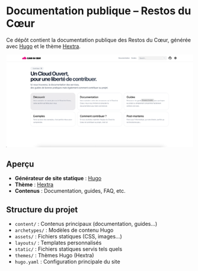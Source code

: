 # Documentation publique – Restos du Cœur

Ce dépôt contient la documentation publique des Restos du Cœur, générée avec [Hugo](https://gohugo.io/) et le thème [Hextra](https://github.com/imfing/hextra).

![](static/img/pubdoc-site-capture.png)

## Aperçu

- **Générateur de site statique** : [Hugo](https://gohugo.io/)
- **Thème** : [Hextra](https://github.com/imfing/hextra)
- **Contenus** : Documentation, guides, FAQ, etc.

## Structure du projet

- `content/` : Contenus principaux (documentation, guides…)
- `archetypes/` : Modèles de contenu Hugo
- `assets/` : Fichiers statiques (CSS, images…)
- `layouts/` : Templates personnalisés
- `static/` : Fichiers statiques servis tels quels
- `themes/` : Thèmes Hugo (Hextra)
- `hugo.yaml` : Configuration principale du site
